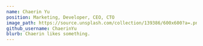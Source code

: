 ```yaml
---
name: Chaerin Yu
position: Marketing, Developer, CEO, CTO
image_path: https://source.unsplash.com/collection/139386/600x600?a=.png
github_username: ChaerinYu
blurb: Chaerin likes something.
---
```

